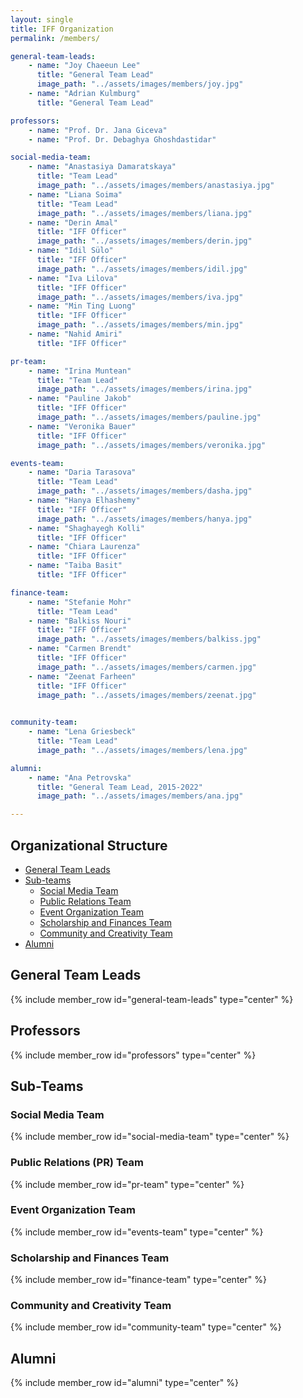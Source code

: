 ```yaml
---
layout: single
title: IFF Organization
permalink: /members/

general-team-leads:
    - name: "Joy Chaeeun Lee"
      title: "General Team Lead"
      image_path: "../assets/images/members/joy.jpg"
    - name: "Adrian Kulmburg"
      title: "General Team Lead"

professors:
    - name: "Prof. Dr. Jana Giceva"
    - name: "Prof. Dr. Debaghya Ghoshdastidar"

social-media-team:
    - name: "Anastasiya Damaratskaya"
      title: "Team Lead"
      image_path: "../assets/images/members/anastasiya.jpg"
    - name: "Liana Soima"
      title: "Team Lead"
      image_path: "../assets/images/members/liana.jpg"
    - name: "Derin Amal"
      title: "IFF Officer"
      image_path: "../assets/images/members/derin.jpg"
    - name: "Idil Sülo"
      title: "IFF Officer"
      image_path: "../assets/images/members/idil.jpg"
    - name: "Iva Lilova"
      title: "IFF Officer"
      image_path: "../assets/images/members/iva.jpg"
    - name: "Min Ting Luong"
      title: "IFF Officer"
      image_path: "../assets/images/members/min.jpg"
    - name: "Nahid Amiri"
      title: "IFF Officer"

pr-team:
    - name: "Irina Muntean"
      title: "Team Lead"
      image_path: "../assets/images/members/irina.jpg"
    - name: "Pauline Jakob"
      title: "IFF Officer"
      image_path: "../assets/images/members/pauline.jpg"
    - name: "Veronika Bauer"
      title: "IFF Officer"
      image_path: "../assets/images/members/veronika.jpg"

events-team:
    - name: "Daria Tarasova"
      title: "Team Lead"
      image_path: "../assets/images/members/dasha.jpg"
    - name: "Hanya Elhashemy"
      title: "IFF Officer"
      image_path: "../assets/images/members/hanya.jpg"
    - name: "Shaghayegh Kolli"
      title: "IFF Officer"
    - name: "Chiara Laurenza"
      title: "IFF Officer"
    - name: "Taiba Basit"
      title: "IFF Officer"

finance-team:
    - name: "Stefanie Mohr"
      title: "Team Lead"
    - name: "Balkiss Nouri"
      title: "IFF Officer"
      image_path: "../assets/images/members/balkiss.jpg"
    - name: "Carmen Brendt"
      title: "IFF Officer"
      image_path: "../assets/images/members/carmen.jpg"
    - name: "Zeenat Farheen"
      title: "IFF Officer"
      image_path: "../assets/images/members/zeenat.jpg"
    

community-team:
    - name: "Lena Griesbeck"
      title: "Team Lead"
      image_path: "../assets/images/members/lena.jpg"

alumni:
    - name: "Ana Petrovska"
      title: "General Team Lead, 2015-2022"
      image_path: "../assets/images/members/ana.jpg"

---
```


## Organizational Structure

* [General Team Leads](#general-team-leads)
* [Sub-teams](#sub-teams)
    * [Social Media Team](#social-media-team)
    * [Public Relations Team](#public-relations-team)
    * [Event Organization Team](#event-organization-team)
    * [Scholarship and Finances Team](#scholarship-and-finances-team)
    * [Community and Creativity Team](#community-and-creativity-team)
* [Alumni](#past-members)



## General Team Leads

{% include member_row id="general-team-leads" type="center" %}

## Professors

{% include member_row id="professors" type="center" %}

## Sub-Teams


### Social Media Team

{% include member_row id="social-media-team" type="center" %}

### Public Relations (PR) Team

{% include member_row id="pr-team" type="center" %}

### Event Organization Team

{% include member_row id="events-team" type="center" %}

### Scholarship and Finances Team

{% include member_row id="finance-team" type="center" %}

### Community and Creativity Team

{% include member_row id="community-team" type="center" %}

## Alumni

{% include member_row id="alumni" type="center" %}